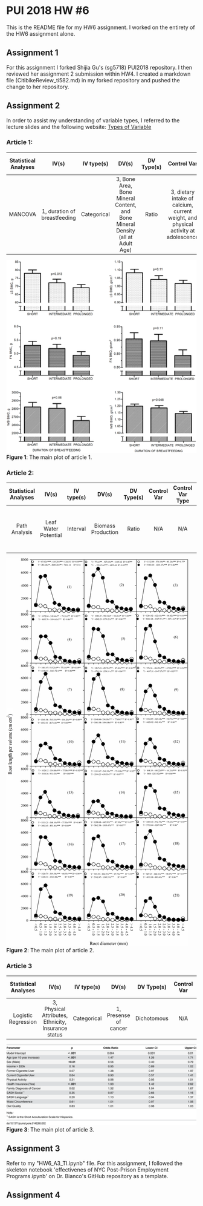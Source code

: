 # PUI 2018 HW #6

This is the README file for my HW6 assignment. I worked on the entirety of the HW6 assignment alone.

## Assignment 1

For this assignment I forked Shijia Gu's (sg5718) PUI2018 repository. I then reviewed her assignment 2 submission within HW4. I created a markdown file (CitibikeReview_ti582.md) in my forked repository and pushed the change to her repository.

## Assignment 2

In order to assist my understanding of variable types, I referred to the lecture slides and the following website: [Types of Variable](https://statistics.laerd.com/statistical-guides/types-of-variable.php)

### Article 1:
| **Statistical Analyses**	|  **IV(s)**  |  **IV type(s)** |  **DV(s)**  |  **DV Type(s)**  |  **Control Var** | **Control Var Type**  | **Question to be answered** | **_H0_** | **alpha** | **Link to paper**|
|:-------------------------:|:-----------:|:---------------:|:-----------:|:----------------:|:----------------:|:---------------------:|:---------------------------:|:--------:|:---------:|:----------------:|
|MANCOVA|1, duration of breastfeeding|Categorical|3, Bone Area, Bone Mineral Content, and Bone Mineral Density (all at Adult Age)|Ratio|3, dietary intake of calcium, current weight, and physical activity at adolescence|Ratio|Does early infant milk feeding have an effect on adult bone mass?|More breastfeeding <= Less breastfeeding|Unknown|[Article1](https://journals.plos.org/plosone/article?id=10.1371/journal.pone.0019068)|

![main plot](Article1.png)
**Figure 1**: The main plot of article 1.

### Article 2:
| **Statistical Analyses**	|  **IV(s)**  |  **IV type(s)** |  **DV(s)**  |  **DV Type(s)**  |  **Control Var** | **Control Var Type**  | **Question to be answered** | **_H0_** | **alpha** | **Link to paper**|
|:-------------------------:|:-----------:|:---------------:|:-----------:|:----------------:|:----------------:|:---------------------:|:---------------------------:|:--------:|:---------:|:----------------:|
|Path Analysis|Leaf Water Potential|Interval|Biomass Production|Ratio|N/A|N/A|Do drought conditions affect the growth of cacao plants?|Plants with drought >= Plants without drought|Unknown|[Article2](https://journals.plos.org/plosone/article?id=10.1371/journal.pone.0191847)|

![main plot](Article2.png)
**Figure 2**: The main plot of article 2.

### Article 3
| **Statistical Analyses**	|  **IV(s)**  |  **IV type(s)** |  **DV(s)**  |  **DV Type(s)**  |  **Control Var** | **Control Var Type**  | **Question to be answered** | **_H0_** | **alpha** | **Link to paper**|
|:-------------------------:|:-----------:|:---------------:|:-----------:|:----------------:|:----------------:|:---------------------:|:---------------------------:|:--------:|:---------:|:----------------:|
|Logistic Regression|3, Physical Attributes, Ethnicity, Insurance status|Categorical|1, Presense of cancer|Dichotomous|N/A|N/A|Does being hispanic affect the rate of cancer?|Hispanic-Non-Hispanic = 0|0.05|[Article3](https://journals.plos.org/plosone/article?id=10.1371/journal.pone.0146268)|

![main plot](Article3.png)
**Figure 3**: The main plot of article 3.

## Assignment 3

Refer to my "HW6_A3_TI.ipynb" file. For this assignment, I followed the skeleton notebook 'effectivenes of NYC Post-Prison Employment Programs.ipynb' on Dr. Bianco's GitHub repository as a template.

## Assignment 4
